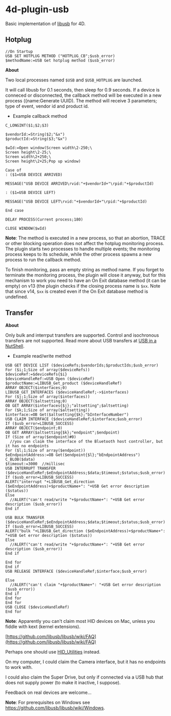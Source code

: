 # 4d-plugin-usb
Basic implementation of [libusb](https://github.com/libusb/libusb) for 4D.

Hotplug
---
```
//On Startup
USB SET HOTPLUG METHOD ("HOTPLUG_CB";$usb_error)
$methodName:=USB Get hotplug method ($usb_error)
```

**About**

Two local processes named ```$USB``` and ```$USB_HOTPLUG``` are launched.

It will call libusb for 0.1 seconds, then sleep for 0.9 seconds. If a device is conneced or disconnected, the callback method will be executed in a new process ({name:Generate UUID). The method will receive 3 parameters; type of event, vendor id and product id.

* Example callback method

```
C_LONGINT($1;$2;$3)

$vendorId:=String($2;"&x")
$productId:=String($3;"&x")

$wId:=Open window(Screen width\2-250;\
Screen height\2-25;\
Screen width\2+250;\
Screen height\2+25;Pop up window)

Case of 
: ($1=USB DEVICE ARRIVED)

MESSAGE("USB DEVICE ARRIVED\rvid:"+$vendorId+"\rpid:"+$productId)

: ($1=USB DEVICE LEFT)

MESSAGE("USB DEVICE LEFT\rvid:"+$vendorId+"\rpid:"+$productId)

End case 

DELAY PROCESS(Current process;180)

CLOSE WINDOW($wId)
```

**Note**: The method is executed in a new process, so that an abortion, TRACE or other blocking operation does not affect the hotplug monitoring process. The plugin starts two processes to handle multiple events; the monitoring process keeps to its schedule, while the other process spawns a new process to run the callback method.

To finish monitoring, pass an empty string as method name. If you forget to terminate the monitoring process, the plugin will close it anyway, but for this mechanism to work you need to have an On Exit database method (it can be empty) on v13 (the plugin checks if the closing process name is ```$xx```. Note that since v14, ```$xx``` is created even if the On Exit database method is undefined.

Transfer
---

**About**

Only bulk and interrput transfers are supported. Control and isochronous transfers are not supported. Read more about USB transfers at [USB in a NutShell](http://www.beyondlogic.org/usbnutshell/usb1.shtml).

* Example read/write method

```
USB GET DEVICE LIST ($deviceRefs;$vendorIds;$productIds;$usb_error)
For ($i;1;Size of array($deviceRefs))
$deviceRef:=$deviceRefs{$i}
$deviceHandleRef:=USB Open ($deviceRef)
$productName:=LIBUSB_Get_product ($deviceHandleRef)
ARRAY OBJECT($interfaces;0)
LIBUSB_GET_INTERFACES ($deviceHandleRef;->$interfaces)
For ($j;1;Size of array($interfaces))
ARRAY OBJECT($altsetting;0)
OB GET ARRAY($interfaces{$j};"altsetting";$altsetting)
For ($k;1;Size of array($altsetting))
$interface:=OB Get($altsetting{$k};"bInterfaceNumber")
USB CLAIM INTERFACE ($deviceHandleRef;$interface;$usb_error)
If ($usb_error=LIBUSB_SUCCESS)
ARRAY OBJECT($endpoint;0)
OB GET ARRAY($altsetting{$k};"endpoint";$endpoint)
If (Size of array($endpoint)#0)
  //you can claim the interface of the Bluetooth host controller, but it has no endpoints
For ($l;1;Size of array($endpoint))
$eEndpointAddress:=OB Get($endpoint{$l};"bEndpointAddress")
C_BLOB($data)
$timeout:=3000  //millisec
USB INTERRUPT TRANSFER ($deviceHandleRef;$eEndpointAddress;$data;$timeout;$status;$usb_error)
If ($usb_error=LIBUSB_SUCCESS)
ALERT("interrupt "+LIBUSB_Get_direction ($eEndpointAddress)+$productName+": "+USB Get error description ($status))
Else 
  //ALERT("can't read/write "+$productName+": "+USB Get error description ($usb_error))
End if 

USB BULK TRANSFER ($deviceHandleRef;$eEndpointAddress;$data;$timeout;$status;$usb_error)
If ($usb_error=LIBUSB_SUCCESS)
ALERT("bulk "+LIBUSB_Get_direction ($eEndpointAddress)+$productName+": "+USB Get error description ($status))
Else 
  //ALERT("can't read/write "+$productName+": "+USB Get error description ($usb_error))
End if 

End for 
End if 
USB RELEASE INTERFACE ($deviceHandleRef;$interface;$usb_error)

Else 
  //ALERT("can't claim "+$productName+": "+USB Get error description ($usb_error))
End if 
End for 
End for 
USB CLOSE ($deviceHandleRef)
End for 
```

**Note**: Apparently you can't claim most HID devices on Mac, unless you fiddle with kext (kernel extensions).

[https://github.com/libusb/libusb/wiki/FAQ](https://github.com/libusb/libusb/wiki/FAQ)

Perhaps one should use [HID_Utilities](https://developer.apple.com/library/mac/samplecode/HID_Utilities/Introduction/Intro.html) instead.

On my computer, I could claim the Camera interface, but it has no endpoints to work with.

I could also claim the Super Drive, but only if connected via a USB hub that does not supply power (to make it inactive, I suppose).

Feedback on real devices are welcome...

**Note**: For prerequisites on Windows see https://github.com/libusb/libusb/wiki/Windows.
